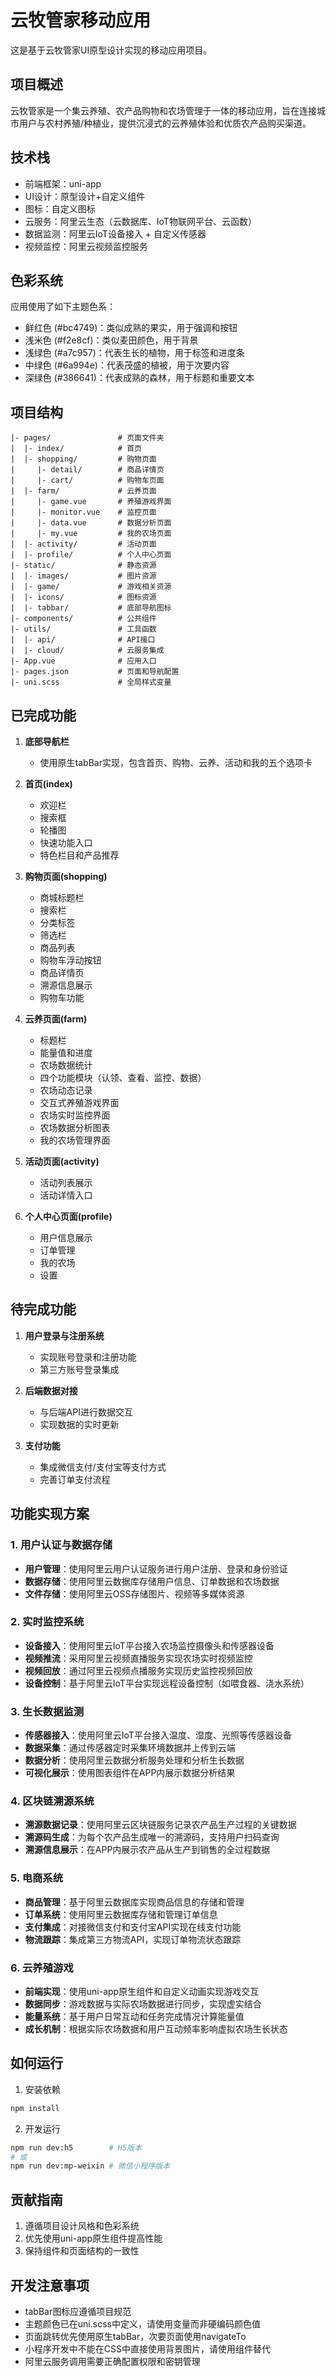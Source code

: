 # 云牧管家移动应用

这是基于云牧管家UI原型设计实现的移动应用项目。

## 项目概述

云牧管家是一个集云养殖、农产品购物和农场管理于一体的移动应用，旨在连接城市用户与农村养殖/种植业，提供沉浸式的云养殖体验和优质农产品购买渠道。

## 技术栈

- 前端框架：uni-app
- UI设计：原型设计+自定义组件
- 图标：自定义图标
- 云服务：阿里云生态（云数据库、IoT物联网平台、云函数）
- 数据监测：阿里云IoT设备接入 + 自定义传感器
- 视频监控：阿里云视频监控服务

## 色彩系统

应用使用了如下主题色系：
- 鲜红色 (#bc4749)：类似成熟的果实，用于强调和按钮
- 浅米色 (#f2e8cf)：类似麦田颜色，用于背景
- 浅绿色 (#a7c957)：代表生长的植物，用于标签和进度条
- 中绿色 (#6a994e)：代表茂盛的植被，用于次要内容
- 深绿色 (#386641)：代表成熟的森林，用于标题和重要文本

## 项目结构

```
|- pages/               # 页面文件夹
|  |- index/            # 首页
|  |- shopping/         # 购物页面
|     |- detail/        # 商品详情页
|     |- cart/          # 购物车页面
|  |- farm/             # 云养页面
|     |- game.vue       # 养殖游戏界面
|     |- monitor.vue    # 监控页面
|     |- data.vue       # 数据分析页面
|     |- my.vue         # 我的农场页面
|  |- activity/         # 活动页面
|  |- profile/          # 个人中心页面
|- static/              # 静态资源
|  |- images/           # 图片资源
|  |- game/             # 游戏相关资源
|  |- icons/            # 图标资源
|  |- tabbar/           # 底部导航图标
|- components/          # 公共组件
|- utils/               # 工具函数
|  |- api/              # API接口
|  |- cloud/            # 云服务集成
|- App.vue              # 应用入口
|- pages.json           # 页面和导航配置
|- uni.scss             # 全局样式变量
```

## 已完成功能

1. **底部导航栏**
   - 使用原生tabBar实现，包含首页、购物、云养、活动和我的五个选项卡

2. **首页(index)**
   - 欢迎栏
   - 搜索框
   - 轮播图
   - 快速功能入口
   - 特色栏目和产品推荐

3. **购物页面(shopping)**
   - 商城标题栏
   - 搜索栏
   - 分类标签
   - 筛选栏
   - 商品列表
   - 购物车浮动按钮
   - 商品详情页
   - 溯源信息展示
   - 购物车功能

4. **云养页面(farm)**
   - 标题栏
   - 能量值和进度
   - 农场数据统计
   - 四个功能模块（认领、查看、监控、数据）
   - 农场动态记录
   - 交互式养殖游戏界面
   - 农场实时监控界面
   - 农场数据分析图表
   - 我的农场管理界面

5. **活动页面(activity)**
   - 活动列表展示
   - 活动详情入口

6. **个人中心页面(profile)**
   - 用户信息展示
   - 订单管理
   - 我的农场
   - 设置

## 待完成功能

1. **用户登录与注册系统**
   - 实现账号登录和注册功能
   - 第三方账号登录集成

2. **后端数据对接**
   - 与后端API进行数据交互
   - 实现数据的实时更新

3. **支付功能**
   - 集成微信支付/支付宝等支付方式
   - 完善订单支付流程

## 功能实现方案

### 1. 用户认证与数据存储
- **用户管理**：使用阿里云用户认证服务进行用户注册、登录和身份验证
- **数据存储**：使用阿里云数据库存储用户信息、订单数据和农场数据
- **文件存储**：使用阿里云OSS存储图片、视频等多媒体资源

### 2. 实时监控系统
- **设备接入**：使用阿里云IoT平台接入农场监控摄像头和传感器设备
- **视频推流**：采用阿里云视频直播服务实现农场实时视频监控
- **视频回放**：通过阿里云视频点播服务实现历史监控视频回放
- **设备控制**：基于阿里云IoT平台实现远程设备控制（如喂食器、浇水系统）

### 3. 生长数据监测
- **传感器接入**：使用阿里云IoT平台接入温度、湿度、光照等传感器设备
- **数据采集**：通过传感器定时采集环境数据并上传到云端
- **数据分析**：使用阿里云数据分析服务处理和分析生长数据
- **可视化展示**：使用图表组件在APP内展示数据分析结果

### 4. 区块链溯源系统
- **溯源数据记录**：使用阿里云区块链服务记录农产品生产过程的关键数据
- **溯源码生成**：为每个农产品生成唯一的溯源码，支持用户扫码查询
- **溯源信息展示**：在APP内展示农产品从生产到销售的全过程数据

### 5. 电商系统
- **商品管理**：基于阿里云数据库实现商品信息的存储和管理
- **订单系统**：使用阿里云数据库存储和管理订单信息
- **支付集成**：对接微信支付和支付宝API实现在线支付功能
- **物流跟踪**：集成第三方物流API，实现订单物流状态跟踪

### 6. 云养殖游戏
- **前端实现**：使用uni-app原生组件和自定义动画实现游戏交互
- **数据同步**：游戏数据与实际农场数据进行同步，实现虚实结合
- **能量系统**：基于用户日常互动和任务完成情况计算能量值
- **成长机制**：根据实际农场数据和用户互动频率影响虚拟农场生长状态

## 如何运行

1. 安装依赖
```bash
npm install
```

2. 开发运行
```bash
npm run dev:h5        # H5版本
# 或
npm run dev:mp-weixin # 微信小程序版本
```

## 贡献指南

1. 遵循项目设计风格和色彩系统
2. 优先使用uni-app原生组件提高性能
3. 保持组件和页面结构的一致性

## 开发注意事项

- tabBar图标应遵循项目规范
- 主题颜色已在uni.scss中定义，请使用变量而非硬编码颜色值
- 页面跳转优先使用原生tabBar，次要页面使用navigateTo
- 小程序开发中不能在CSS中直接使用背景图片，请使用<image>组件替代
- 阿里云服务调用需要正确配置权限和密钥管理